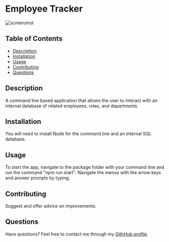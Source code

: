 # Employee Tracker

![screenshot](https://user-images.githubusercontent.com/80650523/126907745-098b852d-4871-41ff-a028-a82a6747c603.png)

## Table of Contents
* [Description](#description)
* [Installation](#installation)
* [Usage](#usage)
* [Contributing](#contributing)
* [Questions](#questions)

## Description
A command line based application that allows the user to interact with an internal database of related employees, roles, and departments.

## Installation
You will need to install Node for the command line and an internal SQL database.

## Usage
To start the app, navigate to the package folder with your command line and run the command "npm run start". Navigate the menus with the arrow keys and answer prompts by typing.

## Contributing
Suggest and offer advice on improvements.

## Questions
Have questions? Feel free to contact me through my [GithHub profile](https://github.com/buneroskoviche).


